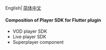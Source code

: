   English| [简体中文](./README.md)

#### Composition of Player SDK for Flutter plugin

- VOD player SDK
- Live player SDK
- Superplayer component